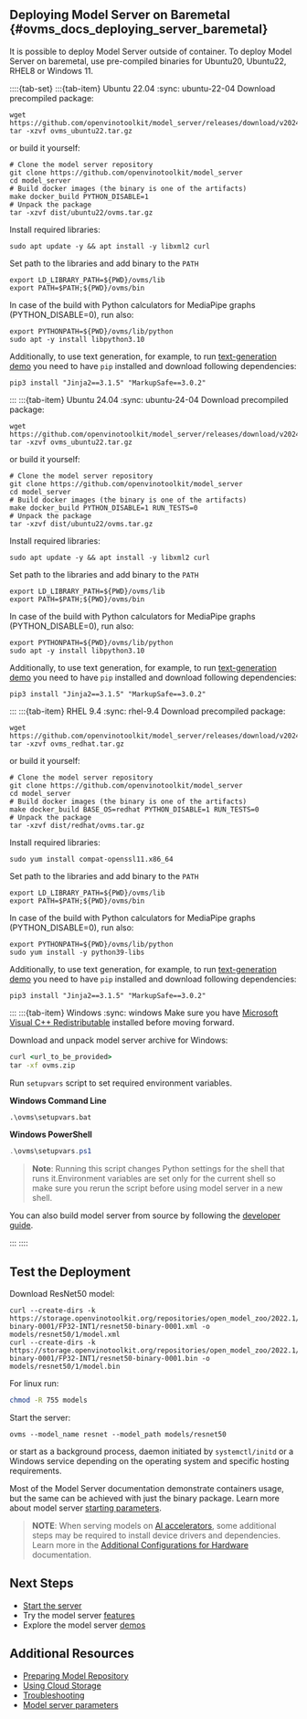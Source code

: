 ## Deploying Model Server on Baremetal {#ovms_docs_deploying_server_baremetal}

It is possible to deploy Model Server outside of container.
To deploy Model Server on baremetal, use pre-compiled binaries for Ubuntu20, Ubuntu22, RHEL8 or Windows 11.

::::{tab-set}
:::{tab-item} Ubuntu 22.04
:sync: ubuntu-22-04
Download precompiled package:
```{code} sh
wget https://github.com/openvinotoolkit/model_server/releases/download/v2024.5/ovms_ubuntu22.tar.gz
tar -xzvf ovms_ubuntu22.tar.gz
```
or build it yourself:
```{code} sh
# Clone the model server repository
git clone https://github.com/openvinotoolkit/model_server
cd model_server
# Build docker images (the binary is one of the artifacts)
make docker_build PYTHON_DISABLE=1
# Unpack the package
tar -xzvf dist/ubuntu22/ovms.tar.gz
```
Install required libraries:
```{code} sh
sudo apt update -y && apt install -y libxml2 curl
```
Set path to the libraries and add binary to the `PATH`
```{code} sh
export LD_LIBRARY_PATH=${PWD}/ovms/lib
export PATH=$PATH;${PWD}/ovms/bin
```
In case of the build with Python calculators for MediaPipe graphs (PYTHON_DISABLE=0), run also:
```{code} sh
export PYTHONPATH=${PWD}/ovms/lib/python
sudo apt -y install libpython3.10
```
Additionally, to use text generation, for example, to run [text-generation demo](../demos/continuous_batching/README.md) you need to have `pip` installed and download following dependencies: 
```
pip3 install "Jinja2==3.1.5" "MarkupSafe==3.0.2"
```
:::
:::{tab-item} Ubuntu 24.04
:sync: ubuntu-24-04
Download precompiled package:
```{code} sh
wget https://github.com/openvinotoolkit/model_server/releases/download/v2024.5/ovms_ubuntu22.tar.gz
tar -xzvf ovms_ubuntu22.tar.gz
```
or build it yourself:
```{code} sh
# Clone the model server repository
git clone https://github.com/openvinotoolkit/model_server
cd model_server
# Build docker images (the binary is one of the artifacts)
make docker_build PYTHON_DISABLE=1 RUN_TESTS=0
# Unpack the package
tar -xzvf dist/ubuntu22/ovms.tar.gz
```
Install required libraries:
```{code} sh
sudo apt update -y && apt install -y libxml2 curl
```
Set path to the libraries and add binary to the `PATH`
```{code} sh
export LD_LIBRARY_PATH=${PWD}/ovms/lib
export PATH=$PATH;${PWD}/ovms/bin
```
In case of the build with Python calculators for MediaPipe graphs (PYTHON_DISABLE=0), run also:
```{code} sh
export PYTHONPATH=${PWD}/ovms/lib/python
sudo apt -y install libpython3.10
```

Additionally, to use text generation, for example, to run [text-generation demo](../demos/continuous_batching/README.md) you need to have `pip` installed and download following dependencies: 
```
pip3 install "Jinja2==3.1.5" "MarkupSafe==3.0.2"
```
:::
:::{tab-item} RHEL 9.4
:sync: rhel-9.4
Download precompiled package:
```{code} sh
wget https://github.com/openvinotoolkit/model_server/releases/download/v2024.5/ovms_redhat.tar.gz
tar -xzvf ovms_redhat.tar.gz
```
or build it yourself:
```{code} sh
# Clone the model server repository
git clone https://github.com/openvinotoolkit/model_server
cd model_server
# Build docker images (the binary is one of the artifacts)
make docker_build BASE_OS=redhat PYTHON_DISABLE=1 RUN_TESTS=0
# Unpack the package
tar -xzvf dist/redhat/ovms.tar.gz
```
Install required libraries:
```{code} sh
sudo yum install compat-openssl11.x86_64
```
Set path to the libraries and add binary to the `PATH`
```{code} sh
export LD_LIBRARY_PATH=${PWD}/ovms/lib
export PATH=$PATH;${PWD}/ovms/bin
```
In case of the build with Python calculators for MediaPipe graphs (PYTHON_DISABLE=0), run also:
```{code} sh
export PYTHONPATH=${PWD}/ovms/lib/python
sudo yum install -y python39-libs
```

Additionally, to use text generation, for example, to run [text-generation demo](../demos/continuous_batching/README.md) you need to have `pip` installed and download following dependencies: 
```
pip3 install "Jinja2==3.1.5" "MarkupSafe==3.0.2"
```
:::
:::{tab-item} Windows
:sync: windows
Make sure you have [Microsoft Visual C++ Redistributable](https://aka.ms/vs/17/release/VC_redist.x64.exe) installed before moving forward.

Download and unpack model server archive for Windows:

```bat
curl <url_to_be_provided>
tar -xf ovms.zip
```

Run `setupvars` script to set required environment variables. 

**Windows Command Line**
```bat
.\ovms\setupvars.bat
```

**Windows PowerShell**
```powershell
.\ovms\setupvars.ps1
```

> **Note**: Running this script changes Python settings for the shell that runs it.Environment variables are set only for the current shell so make sure you rerun the script before using model server in a new shell. 

You can also build model server from source by following the [developer guide](windows_developer_guide.md).

:::
::::

## Test the Deployment

Download ResNet50 model:
```console
curl --create-dirs -k https://storage.openvinotoolkit.org/repositories/open_model_zoo/2022.1/models_bin/2/resnet50-binary-0001/FP32-INT1/resnet50-binary-0001.xml -o models/resnet50/1/model.xml
curl --create-dirs -k https://storage.openvinotoolkit.org/repositories/open_model_zoo/2022.1/models_bin/2/resnet50-binary-0001/FP32-INT1/resnet50-binary-0001.bin -o models/resnet50/1/model.bin
```

For linux run:
```bash
chmod -R 755 models
```
Start the server:
```console
ovms --model_name resnet --model_path models/resnet50
```

or start as a background process, daemon initiated by ```systemctl/initd``` or a Windows service depending on the operating system and specific hosting requirements.

Most of the Model Server documentation demonstrate containers usage, but the same can be achieved with just the binary package.
Learn more about model server [starting parameters](parameters.md).

> **NOTE**:
> When serving models on [AI accelerators](accelerators.md), some additional steps may be required to install device drivers and dependencies.
> Learn more in the [Additional Configurations for Hardware](https://docs.openvino.ai/2025/get-started/install-openvino/configurations.html) documentation.


## Next Steps

- [Start the server](starting_server.md)
- Try the model server [features](features.md)
- Explore the model server [demos](../demos/README.md)

## Additional Resources

- [Preparing Model Repository](models_repository.md)
- [Using Cloud Storage](using_cloud_storage.md)
- [Troubleshooting](troubleshooting.md)
- [Model server parameters](parameters.md)
